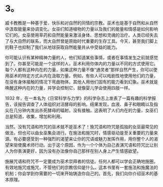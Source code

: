 # 3。 

威卡教教是一种基于爱、快乐和对自然的同情的宗教。巫术也是基于自然和从自然中汲取能量来协调变化。女巫们知道植物的力量以及我们的能量和情感是如何影响它们的。女巫使用草药和自然能量来激活身体、思想和灵魂的治疗。人类已经失去了与大自然的联系，而大自然曾是原始时代重要的生存工具。今天，甚至我们脚上的鞋子也抑制了我们从地球获取自然能量并从中受益的能力。

你可能认识有某种精神力量的人，他们知道某些事情，或者在事情发生之前就感觉到了。你甚至可能是一个这样的人，巫术利用你体内的力量以不同的方式使用它。每个人都有这种内在的力量，如果这种力量不像“通灵者”那样自然产生，你可以使用巫术的特定方式从内在汲取力量。例如，有些人可以戏剧性地使用他们的力量，在没有身体接触的情况下弯曲物体。其他人用他们固有的能力看到幻象。巫术就是唤醒这种内在的力量，并学会控制它，就像婴儿学会使用四肢一样。

1932 年，在一本名为《日常科学与力学》的科学杂志上发表了一篇有趣的科学报告，该报告调查了人体组织对活酵母的影响。结果发现，血液、鼻子和眼睛以及指尖在几分钟内发出杀死酵母的辐射，没有接触。这表明了人们内在的力量，女巫们总是知道，收集，增加和利用。

当然，没有咒语和符咒的巫术就不是巫术了！施咒语和符咒是孤独的女巫最常见的做法，但也可以由女巫集会进行。在施法和施咒时，情感驱动是至关重要的力量来源。有必要感受到一种强烈的渴望来让你的咒语或魅力发挥作用，用你整个人的渴望来驱使魔术师行动。出于这个原因，作为一个个体为自己表演咒语和符咒比让别人为你表演更好，因为没有办法像你自己那样在别人身上产生情感欲望。

施展咒语和符咒不一定要成为巫术崇拜者的信徒。任何人都可以学会正确地施圈，有效地施咒或施咒，不管他们的宗教信仰是什么。这本书里有一套施法和施魔法的机制；你会学到你需要的一切来开始铸造你自己的。首先，我们向你介绍巫术的基本原理。